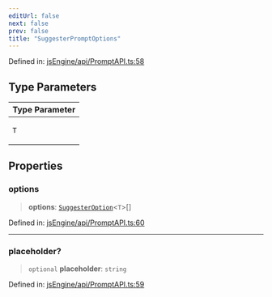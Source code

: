 ```yaml
---
editUrl: false
next: false
prev: false
title: "SuggesterPromptOptions"
---
```


Defined in: [jsEngine/api/PromptAPI.ts:58](https://github.com/mProjectsCode/obsidian-js-engine-plugin/blob/fff05749aaa23f9a775003f5828b7e747db4ed95/jsEngine/api/PromptAPI.ts#L58)

## Type Parameters

<table>
<thead>
<tr>
<th>Type Parameter</th>
</tr>
</thead>
<tbody>
<tr>
<td>

`T`

</td>
</tr>
</tbody>
</table>

## Properties

### options

> **options**: [`SuggesterOption`](/obsidian-js-engine-plugin-docs/api/interfaces/suggesteroption/)\<`T`\>[]

Defined in: [jsEngine/api/PromptAPI.ts:60](https://github.com/mProjectsCode/obsidian-js-engine-plugin/blob/fff05749aaa23f9a775003f5828b7e747db4ed95/jsEngine/api/PromptAPI.ts#L60)

***

### placeholder?

> `optional` **placeholder**: `string`

Defined in: [jsEngine/api/PromptAPI.ts:59](https://github.com/mProjectsCode/obsidian-js-engine-plugin/blob/fff05749aaa23f9a775003f5828b7e747db4ed95/jsEngine/api/PromptAPI.ts#L59)
